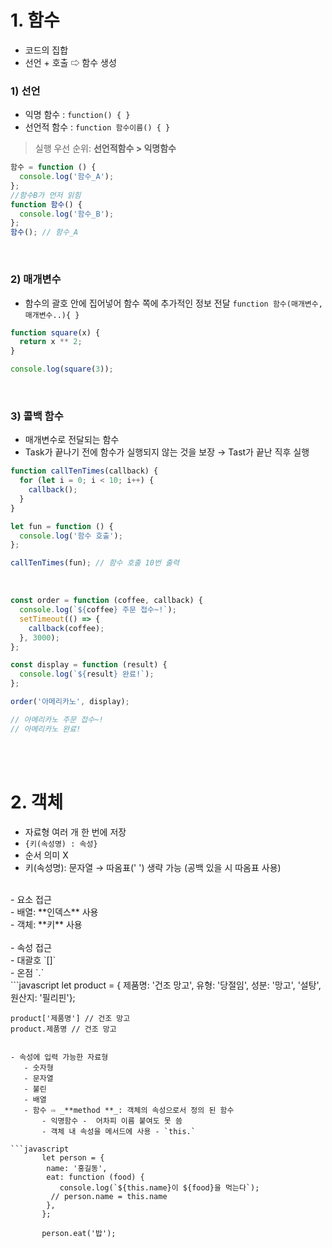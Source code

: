 # 1. 함수
- 코드의 집합
- 선언 + 호출 ⇨ 함수 생성

### 1) 선언

- 익명 함수 : `function() { }`
- 선언적 함수 : `function 함수이름() { }`

> 실행 우선 순위: **선언적함수 > 익명함수**
```javascript
함수 = function () {
  console.log('함수_A');
};
//함수B가 먼저 읽힘
function 함수() {
  console.log('함수_B');
};
함수(); // 함수_A
```

<br>

### 2) 매개변수
- 함수의 괄호 안에 집어넣어 함수 쪽에 추가적인 정보 전달
`function 함수(매개변수, 매개변수..){ }`

```javascript
function square(x) {
  return x ** 2;
}

console.log(square(3));
```

<br>

### 3) 콜백 함수
- 매개변수로 전달되는 함수
- Task가 끝나기 전에 함수가 실행되지 않는 것을 보장 → Tast가 끝난 직후 실행

```javascript
function callTenTimes(callback) {
  for (let i = 0; i < 10; i++) {
    callback();
  }
}

let fun = function () {
  console.log('함수 호출');
};

callTenTimes(fun); // 함수 호출 10번 출력
```
<br>

```javascript
const order = function (coffee, callback) {
  console.log(`${coffee} 주문 접수~!`);
  setTimeout(() => {
    callback(coffee);
  }, 3000);
};

const display = function (result) {
  console.log(`${result} 완료!`);
};

order('아메리카노', display);

// 아메리카노 주문 접수~!
// 아메리카노 완료!
```




<br>
<br>



# 2. 객체

- 자료형 여러 개 한 번에 저장
- `{키(속성명) : 속성}`
- 순서 의미 X
- 키(속성명): 문자열 → 따옴표(' ') 생략 가능 (공백 있을 시 따옴표 사용)
<br>
- 요소 접근 <br>
    - 배열: **인덱스** 사용 <br>
    - 객체: **키** 사용 <br>
    <br>
 - 속성 접근 <br>
    - 대괄호 `[]` <br>
    - 온점 `.` <br>
```javascript
    let product = {
    제품명: '건조 망고',
    유형: '당절임',
    성분: '망고', '설탕',
    원산지: '필리핀'};
    
    product['제품명'] // 건조 망고
    product.제품명 // 건조 망고
 ```
 
 - 속성에 입력 가능한 자료형
    - 숫자형
    - 문자열
    - 불린
    - 배열
    - 함수 ⇨ _**method **_: 객체의 속성으로서 정의 된 함수
        - 익명함수 -  어차피 이름 붙여도 못 씀
        - 객체 내 속성을 메서드에 사용 - `this.`
 
```javascript
		let person = {
 		 name: '홍길동',
 		 eat: function (food) {
   		 	console.log(`${this.name}이 ${food}을 먹는다`);
  		  // person.name = this.name
		 },
		};

		person.eat('밥');
```
